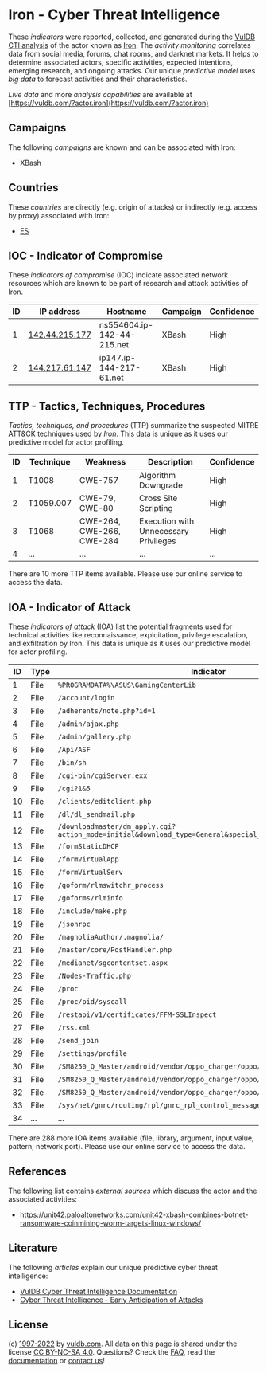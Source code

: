 # Iron - Cyber Threat Intelligence

These _indicators_ were reported, collected, and generated during the [VulDB CTI analysis](https://vuldb.com/?kb.cti) of the actor known as [Iron](https://vuldb.com/?actor.iron). The _activity monitoring_ correlates data from social media, forums, chat rooms, and darknet markets. It helps to determine associated actors, specific activities, expected intentions, emerging research, and ongoing attacks. Our unique _predictive model_ uses _big data_ to forecast activities and their characteristics.

_Live data_ and more _analysis capabilities_ are available at [https://vuldb.com/?actor.iron](https://vuldb.com/?actor.iron)

## Campaigns

The following _campaigns_ are known and can be associated with Iron:

* XBash

## Countries

These _countries_ are directly (e.g. origin of attacks) or indirectly (e.g. access by proxy) associated with Iron:

* [ES](https://vuldb.com/?country.es)

## IOC - Indicator of Compromise

These _indicators of compromise_ (IOC) indicate associated network resources which are known to be part of research and attack activities of Iron.

ID | IP address | Hostname | Campaign | Confidence
-- | ---------- | -------- | -------- | ----------
1 | [142.44.215.177](https://vuldb.com/?ip.142.44.215.177) | ns554604.ip-142-44-215.net | XBash | High
2 | [144.217.61.147](https://vuldb.com/?ip.144.217.61.147) | ip147.ip-144-217-61.net | XBash | High

## TTP - Tactics, Techniques, Procedures

_Tactics, techniques, and procedures_ (TTP) summarize the suspected MITRE ATT&CK techniques used by _Iron_. This data is unique as it uses our predictive model for actor profiling.

ID | Technique | Weakness | Description | Confidence
-- | --------- | -------- | ----------- | ----------
1 | T1008 | CWE-757 | Algorithm Downgrade | High
2 | T1059.007 | CWE-79, CWE-80 | Cross Site Scripting | High
3 | T1068 | CWE-264, CWE-266, CWE-284 | Execution with Unnecessary Privileges | High
4 | ... | ... | ... | ...

There are 10 more TTP items available. Please use our online service to access the data.

## IOA - Indicator of Attack

These _indicators of attack_ (IOA) list the potential fragments used for technical activities like reconnaissance, exploitation, privilege escalation, and exfiltration by Iron. This data is unique as it uses our predictive model for actor profiling.

ID | Type | Indicator | Confidence
-- | ---- | --------- | ----------
1 | File | `%PROGRAMDATA%\ASUS\GamingCenterLib` | High
2 | File | `/account/login` | High
3 | File | `/adherents/note.php?id=1` | High
4 | File | `/admin/ajax.php` | High
5 | File | `/admin/gallery.php` | High
6 | File | `/Api/ASF` | Medium
7 | File | `/bin/sh` | Low
8 | File | `/cgi-bin/cgiServer.exx` | High
9 | File | `/cgi?1&5` | Medium
10 | File | `/clients/editclient.php` | High
11 | File | `/dl/dl_sendmail.php` | High
12 | File | `/downloadmaster/dm_apply.cgi?action_mode=initial&download_type=General&special_cgi=get_language` | High
13 | File | `/formStaticDHCP` | High
14 | File | `/formVirtualApp` | High
15 | File | `/formVirtualServ` | High
16 | File | `/goform/rlmswitchr_process` | High
17 | File | `/goforms/rlminfo` | High
18 | File | `/include/make.php` | High
19 | File | `/jsonrpc` | Medium
20 | File | `/magnoliaAuthor/.magnolia/` | High
21 | File | `/master/core/PostHandler.php` | High
22 | File | `/medianet/sgcontentset.aspx` | High
23 | File | `/Nodes-Traffic.php` | High
24 | File | `/proc` | Low
25 | File | `/proc/pid/syscall` | High
26 | File | `/restapi/v1/certificates/FFM-SSLInspect` | High
27 | File | `/rss.xml` | Medium
28 | File | `/send_join` | Medium
29 | File | `/settings/profile` | High
30 | File | `/SM8250_Q_Master/android/vendor/oppo_charger/oppo/charger_ic/oppo_mp2650.c` | High
31 | File | `/SM8250_Q_Master/android/vendor/oppo_charger/oppo/oppo_charger.c` | High
32 | File | `/SM8250_Q_Master/android/vendor/oppo_charger/oppo/oppo_vooc.c` | High
33 | File | `/sys/net/gnrc/routing/rpl/gnrc_rpl_control_messages.c` | High
34 | ... | ... | ...

There are 288 more IOA items available (file, library, argument, input value, pattern, network port). Please use our online service to access the data.

## References

The following list contains _external sources_ which discuss the actor and the associated activities:

* https://unit42.paloaltonetworks.com/unit42-xbash-combines-botnet-ransomware-coinmining-worm-targets-linux-windows/

## Literature

The following _articles_ explain our unique predictive cyber threat intelligence:

* [VulDB Cyber Threat Intelligence Documentation](https://vuldb.com/?kb.cti)
* [Cyber Threat Intelligence - Early Anticipation of Attacks](https://www.scip.ch/en/?labs.20201022)

## License

(c) [1997-2022](https://vuldb.com/?kb.changelog) by [vuldb.com](https://vuldb.com/?kb.about). All data on this page is shared under the license [CC BY-NC-SA 4.0](https://creativecommons.org/licenses/by-nc-sa/4.0/). Questions? Check the [FAQ](https://vuldb.com/?kb.faq), read the [documentation](https://vuldb.com/?kb) or [contact us](https://vuldb.com/?contact)!
